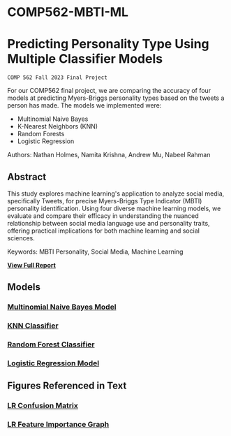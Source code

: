 # COMP562-MBTI-ML
# Predicting Personality Type Using Multiple Classifier Models
`COMP 562 Fall 2023 Final Project`

For our COMP562 final project, we are comparing the accuracy of four models at predicting Myers-Briggs personality types based on the tweets a person has made. The models we implemented were: <br /> 
- Multinomial Naive Bayes <br />
- K-Nearest Neighbors (KNN) <br />
- Random Forests <br />
- Logistic Regression <br />

Authors: Nathan Holmes, Namita Krishna, Andrew Mu, Nabeel Rahman

## Abstract

This study explores machine learning's application to analyze social media, specifically Tweets, for precise Myers-Briggs Type Indicator (MBTI) personality identification. Using four diverse machine learning models, we evaluate and compare their efficacy in understanding the nuanced relationship between social media language use and personality traits, offering practical implications for both machine learning and social sciences.

Keywords: MBTI Personality, Social Media, Machine Learning


<b><a href="MBTI_Paper.pdf">View Full Report</a></b>

## Models

### [Multinomial Naive Bayes Model](Naive_Bayes.ipynb)

### [KNN Classifier](KNN.ipynb)

### [Random Forest Classifier](Random_Forest.ipynb)

### [Logistic Regression Model ](Logistic_Regression.ipynb) 

## Figures Referenced in Text

### [LR Confusion Matrix](confusion_matrix.png)
### [LR Feature Importance Graph](feature_importances.png)

